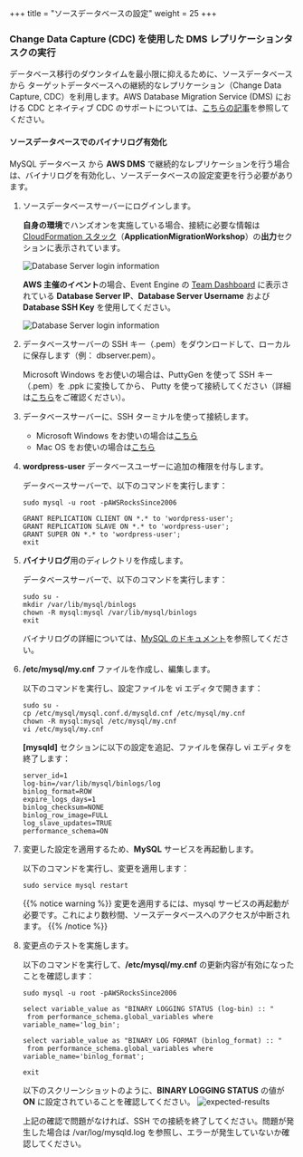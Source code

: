 +++
title = "ソースデータベースの設定"
weight = 25
+++

### Change Data Capture (CDC) を使用した DMS レプリケーションタスクの実行

データベース移行のダウンタイムを最小限に抑えるために、ソースデータベースから ターゲットデータベースへの継続的なレプリケーション（Change Data Capture, CDC）を利用します。AWS Database Migration Service (DMS) における CDC とネイティブ CDC のサポートについては、<a href="https://aws.amazon.com/jp/blogs/news/aws-dms-now-supports-native-cdc-support/" target="_blank" rel="noopener noreferrer">こちらの記事</a>を参照してください。

#### ソースデータベースでのバイナリログ有効化

MySQL データベース から **AWS DMS** で継続的なレプリケーションを行う場合は、バイナリログを有効化し、ソースデータベースの設定変更を行う必要があります。

1. ソースデータベースサーバーにログインします。

    **自身の環境**でハンズオンを実施している場合、接続に必要な情報は <a href="https://us-west-2.console.aws.amazon.com/cloudformation/home?region=us-west-2#/" target="_blank" rel="noopener noreferrer">CloudFormation スタック</a>（**ApplicationMigrationWorkshop**）の**出力**セクションに表示されています。
    
    ![Database Server login information](/db-mig/db-server-ssh-self-paced.ja.png)

    **AWS 主催のイベント**の場合、Event Engine の <a href="https://dashboard.eventengine.run/dashboard" target="_blank" rel="noopener noreferrer">Team Dashboard</a> に表示されている **Database Server IP**、**Database Server Username** および **Database SSH Key** を使用してください。
    
    ![Database Server login information](/db-mig/db-server-ssh-event.png)

2. データベースサーバーの SSH キー（.pem）をダウンロードして、ローカルに保存します（例： dbserver.pem）。

    Microsoft Windows をお使いの場合は、PuttyGen を使って SSH キー（.pem）を .ppk に変換してから、 Putty を使って接続してください（詳細は<a href="https://docs.aws.amazon.com/AWSEC2/latest/UserGuide/putty.html" target="_blank" rel="noopener noreferrer">こちら</a>をご確認ください）。
    

3. データベースサーバーに、SSH ターミナルを使って接続します。

    - Microsoft Windows をお使いの場合は<a href="https://docs.aws.amazon.com/AWSEC2/latest/UserGuide/putty.html" target="_blank" rel="noopener noreferrer">こちら</a>
    - Mac OS をお使いの場合は<a href="https://docs.aws.amazon.com/quickstarts/latest/vmlaunch/step-2-connect-to-instance.html#sshclient" target="_blank" rel="noopener noreferrer">こちら</a>

2. **wordpress-user** データベースユーザーに追加の権限を付与します。

    データベースサーバーで、以下のコマンドを実行します：

    ```
    sudo mysql -u root -pAWSRocksSince2006

    GRANT REPLICATION CLIENT ON *.* to 'wordpress-user';
    GRANT REPLICATION SLAVE ON *.* to 'wordpress-user';
    GRANT SUPER ON *.* to 'wordpress-user';
    exit
    ```

3. **バイナリログ**用のディレクトリを作成します。 

    データベースサーバーで、以下のコマンドを実行します：

    ```
    sudo su - 
    mkdir /var/lib/mysql/binlogs
    chown -R mysql:mysql /var/lib/mysql/binlogs
    exit
    ```

    バイナリログの詳細については、<a href="https://dev.mysql.com/doc/refman/8.0/en/binary-log.html" target="_blank" rel="noopener noreferrer">MySQL のドキュメント</a>を参照してください。

4.  **/etc/mysql/my.cnf** ファイルを作成し、編集します。

    以下のコマンドを実行し、設定ファイルを vi エディタで開きます：

    ```
    sudo su -
    cp /etc/mysql/mysql.conf.d/mysqld.cnf /etc/mysql/my.cnf
    chown -R mysql:mysql /etc/mysql/my.cnf
    vi /etc/mysql/my.cnf
    ```

    **[mysqld]** セクションに以下の設定を追記、ファイルを保存し vi エディタを終了します：

    ```
    server_id=1
    log-bin=/var/lib/mysql/binlogs/log
    binlog_format=ROW
    expire_logs_days=1
    binlog_checksum=NONE
    binlog_row_image=FULL
    log_slave_updates=TRUE
    performance_schema=ON
    ```


5. 変更した設定を適用するため、**MySQL** サービスを再起動します。

    以下のコマンドを実行し、変更を適用します：

    ```
    sudo service mysql restart
    ```

    {{% notice warning %}}
変更を適用するには、mysql サービスの再起動が必要です。これにより数秒間、ソースデータベースへのアクセスが中断されます。
{{% /notice %}}    

6. 変更点のテストを実施します。

    以下のコマンドを実行して、**/etc/mysql/my.cnf** の更新内容が有効になったことを確認します：
    ```
    sudo mysql -u root -pAWSRocksSince2006

    select variable_value as "BINARY LOGGING STATUS (log-bin) :: "
     from performance_schema.global_variables where variable_name='log_bin';

    select variable_value as "BINARY LOG FORMAT (binlog_format) :: "
     from performance_schema.global_variables where variable_name='binlog_format';

    exit
    ```

    以下のスクリーンショットのように、**BINARY LOGGING STATUS** の値が **ON** に設定されていることを確認してください。
    ![expected-results](/db-mig/bin-log-verificaion.png)

    上記の確認で問題がなければ、SSH での接続を終了してください。問題が発生した場合は /var/log/mysqld.log を参照し、エラーが発生していないか確認してください。